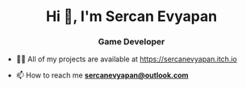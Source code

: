 <h1 align="center">Hi 👋, I'm Sercan Evyapan</h1>
<h3 align="center">Game Developer</h3>

- 👨‍💻 All of my projects are available at https://sercanevyapan.itch.io

- 📫 How to reach me **sercanevyapan@outlook.com**



